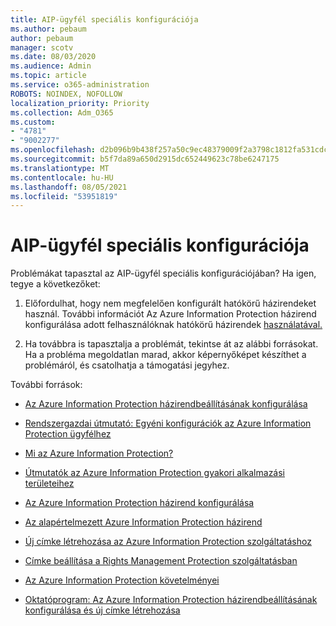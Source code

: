 ```yaml
---
title: AIP-ügyfél speciális konfigurációja
ms.author: pebaum
author: pebaum
manager: scotv
ms.date: 08/03/2020
ms.audience: Admin
ms.topic: article
ms.service: o365-administration
ROBOTS: NOINDEX, NOFOLLOW
localization_priority: Priority
ms.collection: Adm_O365
ms.custom:
- "4781"
- "9002277"
ms.openlocfilehash: d2b096b9b438f257a50c9ec48379009f2a3798c1812fa531cdc30e61a5460a1e
ms.sourcegitcommit: b5f7da89a650d2915dc652449623c78be6247175
ms.translationtype: MT
ms.contentlocale: hu-HU
ms.lasthandoff: 08/05/2021
ms.locfileid: "53951819"
---
```

# <a name="aip-client-advanced-configuration"></a>AIP-ügyfél speciális konfigurációja

Problémákat tapasztal az AIP-ügyfél speciális konfigurációjában? Ha igen, tegye a következőket:

1. Előfordulhat, hogy nem megfelelően konfigurált hatókörű házirendeket használ. További információt Az Azure Information Protection házirend konfigurálása adott felhasználóknak hatókörű házirendek [használatával.](https://docs.microsoft.com/azure/information-protection/configure-policy-scope)

2. Ha továbbra is tapasztalja a problémát, tekintse át az alábbi forrásokat. Ha a probléma megoldatlan marad, akkor képernyőképet készíthet a problémáról, és csatolhatja a támogatási jegyhez.

További források:

- [Az Azure Information Protection házirendbeállításának konfigurálása](https://docs.microsoft.com/azure/information-protection/configure-policy-settings)  
    
- [Rendszergazdai útmutató: Egyéni konfigurációk az Azure Information Protection ügyfélhez](https://docs.microsoft.com/azure/information-protection/rms-client/client-admin-guide-customizations)  
    
- [Mi az Azure Information Protection?](https://docs.microsoft.com/azure/information-protection/what-is-information-protection)  
    
- [Útmutatók az Azure Information Protection gyakori alkalmazási területeihez](https://docs.microsoft.com/azure/information-protection/how-to-guides)  
    
- [Az Azure Information Protection házirend konfigurálása](https://docs.microsoft.com/azure/information-protection/deploy-use/configure-policy)  
    
- [Az alapértelmezett Azure Information Protection házirend](https://docs.microsoft.com/azure/information-protection/deploy-use/configure-policy-default)  
    
- [Új címke létrehozása az Azure Information Protection szolgáltatáshoz](https://docs.microsoft.com/azure/information-protection/deploy-use/configure-policy-new-label)  
    
- [Címke beállítása a Rights Management Protection szolgáltatásban](https://docs.microsoft.com/azure/information-protection/deploy-use/configure-policy-protection)  
    
- [Az Azure Information Protection követelményei](https://docs.microsoft.com/azure/information-protection/get-started/requirements)

- [Oktatóprogram: Az Azure Information Protection házirendbeállításának konfigurálása és új címke létrehozása](https://docs.microsoft.com/azure/information-protection/get-started/infoprotect-quick-start-tutorial)